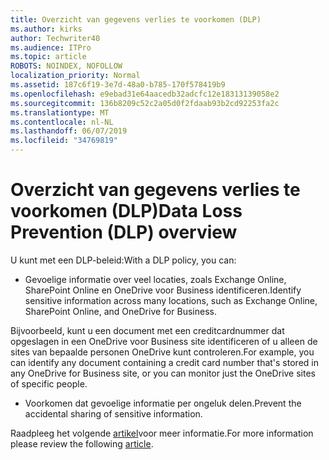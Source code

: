 ```yaml
---
title: Overzicht van gegevens verlies te voorkomen (DLP)
ms.author: kirks
author: Techwriter40
ms.audience: ITPro
ms.topic: article
ROBOTS: NOINDEX, NOFOLLOW
localization_priority: Normal
ms.assetid: 187c6f19-3e7d-48a0-b785-170f578419b9
ms.openlocfilehash: e9ebad31e64aacedb32adcfc12e18313139058e2
ms.sourcegitcommit: 136b8209c52c2a05d0f2fdaab93b2cd92253fa2c
ms.translationtype: MT
ms.contentlocale: nl-NL
ms.lasthandoff: 06/07/2019
ms.locfileid: "34769819"
---
```

# <a name="data-loss-prevention-dlp-overview"></a><span data-ttu-id="4035d-102">Overzicht van gegevens verlies te voorkomen (DLP)</span><span class="sxs-lookup"><span data-stu-id="4035d-102">Data Loss Prevention (DLP) overview</span></span>

<span data-ttu-id="4035d-103">U kunt met een DLP-beleid:</span><span class="sxs-lookup"><span data-stu-id="4035d-103">With a DLP policy, you can:</span></span>

- <span data-ttu-id="4035d-104">Gevoelige informatie over veel locaties, zoals Exchange Online, SharePoint Online en OneDrive voor Business identificeren.</span><span class="sxs-lookup"><span data-stu-id="4035d-104">Identify sensitive information across many locations, such as Exchange Online, SharePoint Online, and OneDrive for Business.</span></span>


<span data-ttu-id="4035d-105">Bijvoorbeeld, kunt u een document met een creditcardnummer dat opgeslagen in een OneDrive voor Business site identificeren of u alleen de sites van bepaalde personen OneDrive kunt controleren.</span><span class="sxs-lookup"><span data-stu-id="4035d-105">For example, you can identify any document containing a credit card number that's stored in any OneDrive for Business site, or you can monitor just the OneDrive sites of specific people.</span></span>

- <span data-ttu-id="4035d-106">Voorkomen dat gevoelige informatie per ongeluk delen.</span><span class="sxs-lookup"><span data-stu-id="4035d-106">Prevent the accidental sharing of sensitive information.</span></span>


<span data-ttu-id="4035d-107">Raadpleeg het volgende [artikel](https://docs.microsoft.com/office365/securitycompliance/data-loss-prevention-policies)voor meer informatie.</span><span class="sxs-lookup"><span data-stu-id="4035d-107">For more information please review the following [article](https://docs.microsoft.com/office365/securitycompliance/data-loss-prevention-policies).</span></span>

